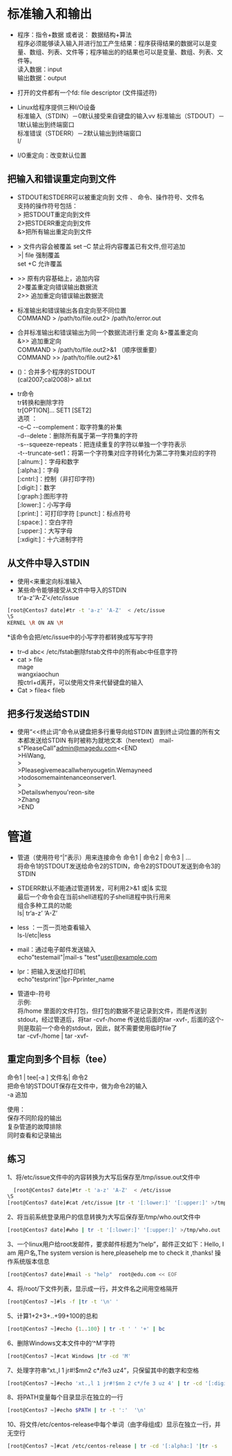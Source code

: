 # 标准输入和输出  
* 程序：指令+数据  或者说： 数据结构+算法  
程序必须能够读入输入并进行加工产生结果：程序获得结果的数据可以是变量、数组、列表、文件等；程序输出的的结果也可以是变量、数组、列表、文件等。  
读入数据：input  
输出数据：output
* 打开的文件都有一个fd: file descriptor (文件描述符)  
* Linux给程序提供三种I/O设备  
标准输入（STDIN）－0默认接受来自键盘的输入vv
标准输出（STDOUT）－1默认输出到终端窗口  
标准错误（STDERR）－2默认输出到终端窗口  
I/  

* I/O重定向：改变默认位置   
## 把输入和错误重定向到文件  
* STDOUT和STDERR可以被重定向到 文件 、 
命令、操作符号、文件名  
支持的操作符号包括：  
\> 把STDOUT重定向到文件  
2>把STDERR重定向到文件  
&>把所有输出重定向到文件

* \> 文件内容会被覆盖
set –C 禁止将内容覆盖已有文件,但可追加  
\>| file 强制覆盖  
set +C 允许覆盖

* \>> 原有内容基础上，追加内容  
2>覆盖重定向错误输出数据流  
2>> 追加重定向错误输出数据流

* 标准输出和错误输出各自定向至不同位置  
COMMAND > /path/to/file.out2>   /path/to/error.out 

* 合并标准输出和错误输出为同一个数据流进行重  定向
&>覆盖重定向  
&>> 追加重定向  
COMMAND > /path/to/file.out2>&1 （顺序很重要）  
COMMAND >> /path/to/file.out2>&1  
* ()：合并多个程序的STDOUT  
(cal2007;cal2008)> all.txt   

* tr命令  
tr转换和删除字符  
tr[OPTION]... SET1 [SET2]  
选项  ：  
-c–C --complement：取字符集的补集    
-d--delete：删除所有属于第一字符集的字符    
-s--squeeze-repeats：把连续重复的字符以单独一个字符表示    
-t--truncate-set1：将第一个字符集对应字符转化为第二字符集对应的字符    
[:alnum:]：字母和数字  
[:alpha:]：字母  
[:cntrl:]：控制（非打印字符)  
[:digit:]：数字  
[:graph:]:图形字符  
[:lower:]：小写字母   
[:print:]：可打印字符 
[:punct:]：标点符号  
[:space:]：空白字符  
[:upper:]：大写字母  
[:xdigit:]：十六进制字符  

## 从文件中导入STDIN  
* 使用<来重定向标准输入  
* 某些命令能够接受从文件中导入的STDIN  
tr‘a-z’‘A-Z’</etc/issue  
```bash  
[root@Centos7 date]#tr -t 'a-z' 'A-Z'  < /etc/issue
\S
KERNEL \R ON AN \M  
```  
*该命令会把/etc/issue中的小写字符都转换成写写字符  
* tr–d abc< /etc/fstab删除fstab文件中的所有abc中任意字符  
* cat > file  
mage  
wangxiaochun  
按ctrl+d离开，可以使用文件来代替键盘的输入  
* Cat > filea< fileb  
## 把多行发送给STDIN  
* 使用“<<终止词”命令从键盘把多行重导向给STDIN
直到终止词位置的所有文本都发送给STDIN
有时被称为就地文本（heretext）
mail-s"PleaseCall"admin@magedu.com<<END  
\>HiWang,  
\>  
\>Pleasegivemeacallwhenyougetin.Wemayneed  
\>todosomemaintenanceonserver1.  
\>  
\>Detailswhenyou'reon-site  
\>Zhang  
\>END  

# 管道  
* 管道（使用符号“|”表示）用来连接命令
命令1 | 命令2 | 命令3 | …    
将命令1的STDOUT发送给命令2的STDIN，命令2的STDOUT发送到命令3的STDIN  
* STDERR默认不能通过管道转发，可利用2>&1 或|& 实现  
最后一个命令会在当前shell进程的子shell进程中执行用来  
组合多种工具的功能  
ls| tr‘a-z’ ‘A-Z’

* less ：一页一页地查看输入  
ls-l/etc|less  
* mail：通过电子邮件发送输入  
echo"testemail"|mail-s   "test"user@example.com  
* lpr：把输入发送给打印机  
echo"testprint"|lpr-Pprinter_name  

* 管道中-符号  
示例:  
将/home 里面的文件打包，但打包的数据不是记录到文件，而是传送到stdout，经过管道后，将tar -cvf-/home 传送给后面的tar -xvf-, 后面的这个-则是取前一个命令的stdout，因此，就不需要使用临时file了  
tar -cvf-/home | tar -xvf-  

## 重定向到多个目标（tee）  
命令1 | tee[-a ] 文件名| 命令2  
把命令1的STDOUT保存在文件中，做为命令2的输入  
-a 追加

使用：  
保存不同阶段的输出  
复杂管道的故障排除  
同时查看和记录输出  

## 练习  
1、将/etc/issue文件中的内容转换为大写后保存至/tmp/issue.out文件中  
```bash 
  [root@Centos7 date]#tr -t 'a-z' 'A-Z'  < /etc/issue
\S
[root@Centos7 date]#cat /etc/issue |tr -t '[:lower:]' '[:upper:]' >/tmp/issue.out
```  

2、将当前系统登录用户的信息转换为大写后保存至/tmp/who.out文件中  
```bash  
[root@Centos7 date]#who | tr -t '[:lower:]' '[:upper:]' >/tmp/who.out 
```  
3、一个linux用户给root发邮件，要求邮件标题为”help”，邮件正文如下：Hello, I am 用户名,The system version is here,pleasehelp me to check it ,thanks!
操作系统版本信息   
  ```bash  
[root@Centos7 date]#mail -s "help"  root@edu.com << EOF  
```
4、将/root/下文件列表，显示成一行，并文件名之间用空格隔开  
```bash
[root@Centos7 ~]#ls -f |tr -t '\n' '

```  
5、计算1+2+3+..+99+100的总和  
```bash  
[root@Centos7 ~]#echo {1..100} | tr -t ' ' '+' | bc  
```
6、删除Windows文本文件中的‘^M’字符  
```bash  
[root@Centos7 ~]#cat Windows |tr -cd 'M'  
```  
7、处理字符串“xt.,l 1 jr#!$mn2 c*/fe3 uz4”，只保留其中的数字和空格  
```bash 
[root@Centos7 ~]#echo 'xt.,l 1 jr#!$mn 2 c*/fe 3 uz 4' | tr -cd '[:digit:][:space:]'  
```
8、将PATH变量每个目录显示在独立的一行  
```bash  
[root@Centos7 ~]#echo $PATH | tr -t ':'  '\n'
```  
10、将文件/etc/centos-release中每个单词（由字母组成）显示在独立一行，并无空行
```bash
[root@Centos7 ~]#cat /etc/centos-release | tr -cd '[:alpha:] '|tr -s  ' ' |tr -t ' ' '\n'
```
